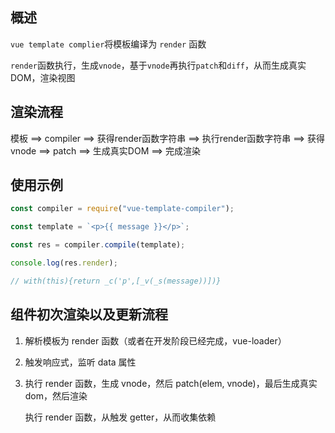 ## 概述

`vue template complier`将模板编译为 `render` 函数

`render`函数执行，生成`vnode`，基于`vnode`再执行`patch`和`diff`，从而生成真实DOM，渲染视图



## 渲染流程

模板 ==>  compiler ==> 获得render函数字符串 ==> 执行render函数字符串 ==> 获得vnode ==> patch ==> 生成真实DOM ==> 完成渲染



## 使用示例

```js
const compiler = require("vue-template-compiler");

const template = `<p>{{ message }}</p>`;

const res = compiler.compile(template);

console.log(res.render);
```

```js
// with(this){return _c('p',[_v(_s(message))])}
```



## 组件初次渲染以及更新流程

1. 解析模板为 render 函数（或者在开发阶段已经完成，vue-loader）

2. 触发响应式，监听 data 属性

3. 执行 render 函数，生成 vnode，然后 patch(elem, vnode)，最后生成真实dom，然后渲染

   执行 render 函数，从触发 getter，从而收集依赖

